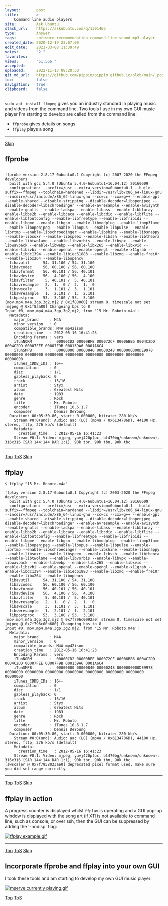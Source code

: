 ```yaml
---
layout:       post
title:        >
    Command line audio players
site:         Ask Ubuntu
stack_url:    https://askubuntu.com/q/1301466
type:         Answer
tags:         software-recommendation command-line sound mp3-player
created_date: 2020-12-19 23:07:00
edit_date:    2021-03-08 11:39:49
votes:        "2 "
favorites:    
views:        "51,566 "
accepted:     
uploaded:     2022-11-13 08:20:30
git_md_url:   https://github.com/pippim/pippim.github.io/blob/main/_posts/2020/2020-12-19-Command-line-audio-players.md
toc:          false
navigation:   true
clipboard:    false
---
```


`sudo apt install ffmpeg` gives you an industry standard in playing music and videos from the command line. Two tools I use in my own GUI music player I'm starting to develop are called from the command line:

- `ffprobe` gives details on songs
- `ffplay` plays a song


----------



<a id="hdr1"></a>
<div class="hdr-bar">  <a href="#hdr2">Skip</a></div>

## ffprobe

```$ ffprobe "15 Mr. Roboto.m4a"

ffprobe version 2.8.17-0ubuntu0.1 Copyright (c) 2007-2020 the FFmpeg developers
  built with gcc 5.4.0 (Ubuntu 5.4.0-6ubuntu1~16.04.12) 20160609
  configuration: --prefix=/usr --extra-version=0ubuntu0.1 --build-suffix=-ffmpeg --toolchain=hardened --libdir=/usr/lib/x86_64-linux-gnu --incdir=/usr/include/x86_64-linux-gnu --cc=cc --cxx=g++ --enable-gpl --enable-shared --disable-stripping --disable-decoder=libopenjpeg --disable-decoder=libschroedinger --enable-avresample --enable-avisynth --enable-gnutls --enable-ladspa --enable-libass --enable-libbluray --enable-libbs2b --enable-libcaca --enable-libcdio --enable-libflite --enable-libfontconfig --enable-libfreetype --enable-libfribidi --enable-libgme --enable-libgsm --enable-libmodplug --enable-libmp3lame --enable-libopenjpeg --enable-libopus --enable-libpulse --enable-librtmp --enable-libschroedinger --enable-libshine --enable-libsnappy --enable-libsoxr --enable-libspeex --enable-libssh --enable-libtheora --enable-libtwolame --enable-libvorbis --enable-libvpx --enable-libwavpack --enable-libwebp --enable-libx265 --enable-libxvid --enable-libzvbi --enable-openal --enable-opengl --enable-x11grab --enable-libdc1394 --enable-libiec61883 --enable-libzmq --enable-frei0r --enable-libx264 --enable-libopencv
  libavutil      54. 31.100 / 54. 31.100
  libavcodec     56. 60.100 / 56. 60.100
  libavformat    56. 40.101 / 56. 40.101
  libavdevice    56.  4.100 / 56.  4.100
  libavfilter     5. 40.101 /  5. 40.101
  libavresample   2.  1.  0 /  2.  1.  0
  libswscale      3.  1.101 /  3.  1.101
  libswresample   1.  2.101 /  1.  2.101
  libpostproc    53.  3.100 / 53.  3.100
[mov,mp4,m4a,3gp,3g2,mj2 @ 0x1f88060] stream 0, timescale not set
[mjpeg @ 0x1f8aa80] Changeing bps to 8
Input #0, mov,mp4,m4a,3gp,3g2,mj2, from '15 Mr. Roboto.m4a':
  Metadata:
    major_brand     : M4A 
    minor_version   : 0
    compatible_brands: M4A mp42isom
    creation_time   : 2012-05-16 16:41:23
    Encoding Params : vers
    iTunNORM        :  00000CD2 00000BFE 000072CF 00006BB6 0004C2DD 0004C2DD 00007FEE 00007F9B 000139A6 0001A6C4
    iTunSMPB        :  00000000 00000840 00000248 0000000000DE9978 00000000 00000000 00000000 00000000 00000000 00000000 00000000 00000000
    iTunes_CDDB_IDs : 16++
    compilation     : 0
    disc            : 1/1
    gapless_playback: 0
    track           : 15/16
    artist          : Styx
    album           : Greatest Hits
    date            : 1983
    genre           : Rock
    title           : Mr. Roboto
    encoder         : iTunes 10.6.1.7
    composer        : Dennis DeYoung
  Duration: 00:05:30.86, start: 0.000000, bitrate: 280 kb/s
    Stream #0:0(und): Audio: aac (LC) (mp4a / 0x6134706D), 44100 Hz, stereo, fltp, 276 kb/s (default)
    Metadata:
      creation_time   : 2012-05-16 16:41:23
    Stream #0:1: Video: mjpeg, yuvj420p(pc, bt470bg/unknown/unknown), 316x316 [SAR 144:144 DAR 1:1], 90k tbr, 90k tbn, 90k tbc
```

----------



<a id="hdr2"></a>
<div class="hdr-bar">  <a href="#">Top</a>  <a href="#hdr1">ToS</a>  <a href="#hdr3">Skip</a></div>

## ffplay

``` 
$ ffplay "15 Mr. Roboto.m4a"

ffplay version 2.8.17-0ubuntu0.1 Copyright (c) 2003-2020 the FFmpeg developers
  built with gcc 5.4.0 (Ubuntu 5.4.0-6ubuntu1~16.04.12) 20160609
  configuration: --prefix=/usr --extra-version=0ubuntu0.1 --build-suffix=-ffmpeg --toolchain=hardened --libdir=/usr/lib/x86_64-linux-gnu --incdir=/usr/include/x86_64-linux-gnu --cc=cc --cxx=g++ --enable-gpl --enable-shared --disable-stripping --disable-decoder=libopenjpeg --disable-decoder=libschroedinger --enable-avresample --enable-avisynth --enable-gnutls --enable-ladspa --enable-libass --enable-libbluray --enable-libbs2b --enable-libcaca --enable-libcdio --enable-libflite --enable-libfontconfig --enable-libfreetype --enable-libfribidi --enable-libgme --enable-libgsm --enable-libmodplug --enable-libmp3lame --enable-libopenjpeg --enable-libopus --enable-libpulse --enable-librtmp --enable-libschroedinger --enable-libshine --enable-libsnappy --enable-libsoxr --enable-libspeex --enable-libssh --enable-libtheora --enable-libtwolame --enable-libvorbis --enable-libvpx --enable-libwavpack --enable-libwebp --enable-libx265 --enable-libxvid --enable-libzvbi --enable-openal --enable-opengl --enable-x11grab --enable-libdc1394 --enable-libiec61883 --enable-libzmq --enable-frei0r --enable-libx264 --enable-libopencv
  libavutil      54. 31.100 / 54. 31.100
  libavcodec     56. 60.100 / 56. 60.100
  libavformat    56. 40.101 / 56. 40.101
  libavdevice    56.  4.100 / 56.  4.100
  libavfilter     5. 40.101 /  5. 40.101
  libavresample   2.  1.  0 /  2.  1.  0
  libswscale      3.  1.101 /  3.  1.101
  libswresample   1.  2.101 /  1.  2.101
  libpostproc    53.  3.100 / 53.  3.100
[mov,mp4,m4a,3gp,3g2,mj2 @ 0x7f796c0092a0] stream 0, timescale not set
[mjpeg @ 0x7f796c00b680] Changeing bps to 8
Input #0, mov,mp4,m4a,3gp,3g2,mj2, from '15 Mr. Roboto.m4a':
  Metadata:
    major_brand     : M4A 
    minor_version   : 0
    compatible_brands: M4A mp42isom
    creation_time   : 2012-05-16 16:41:23
    Encoding Params : vers
    iTunNORM        :  00000CD2 00000BFE 000072CF 00006BB6 0004C2DD 0004C2DD 00007FEE 00007F9B 000139A6 0001A6C4
    iTunSMPB        :  00000000 00000840 00000248 0000000000DE9978 00000000 00000000 00000000 00000000 00000000 00000000 00000000 00000000
    iTunes_CDDB_IDs : 16++
    compilation     : 0
    disc            : 1/1
    gapless_playback: 0
    track           : 15/16
    artist          : Styx
    album           : Greatest Hits
    date            : 1983
    genre           : Rock
    title           : Mr. Roboto
    encoder         : iTunes 10.6.1.7
    composer        : Dennis DeYoung
  Duration: 00:05:30.86, start: 0.000000, bitrate: 280 kb/s
    Stream #0:0(und): Audio: aac (LC) (mp4a / 0x6134706D), 44100 Hz, stereo, fltp, 276 kb/s (default)
    Metadata:
      creation_time   : 2012-05-16 16:41:23
    Stream #0:1: Video: mjpeg, yuvj420p(pc, bt470bg/unknown/unknown), 316x316 [SAR 144:144 DAR 1:1], 90k tbr, 90k tbn, 90k tbc
[swscaler @ 0x7f7958033ae0] deprecated pixel format used, make sure you did set range correctly
```

----------



<a id="hdr3"></a>
<div class="hdr-bar">  <a href="#">Top</a>  <a href="#hdr2">ToS</a>  <a href="#hdr4">Skip</a></div>

## ffplay in action

A progress counter is displayed whilst `ffplay` is operating and a GUI pop-up window is displayed with the song art (if X11 is not available to command line, such as console, or over ssh, then the GUI can be suppressed by adding the '-nodisp' flag:

[![ffplay example.gif][1]][1]


----------



<a id="hdr4"></a>
<div class="hdr-bar">  <a href="#">Top</a>  <a href="#hdr3">ToS</a>  <a href="#hdr5">Skip</a></div>

## Incorporate ffprobe and ffplay into your own GUI

I took these tools and am starting to develop my own GUI music player:

[![mserve currently playing.gif][2]][2]


  [1]: https://i.stack.imgur.com/WeDkY.gif
  [2]: https://i.stack.imgur.com/zMdLr.gif


<a id="hdr5"></a>
<div class="hdr-bar">  <a href="#">Top</a>  <a href="#hdr4">ToS</a></div>


